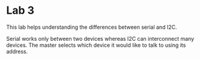 # Lab 3

This lab helps understanding the differences between serial and I2C.

Serial works only between two devices whereas I2C can interconnect many devices.
The master selects which device it would like to talk to using its address.
